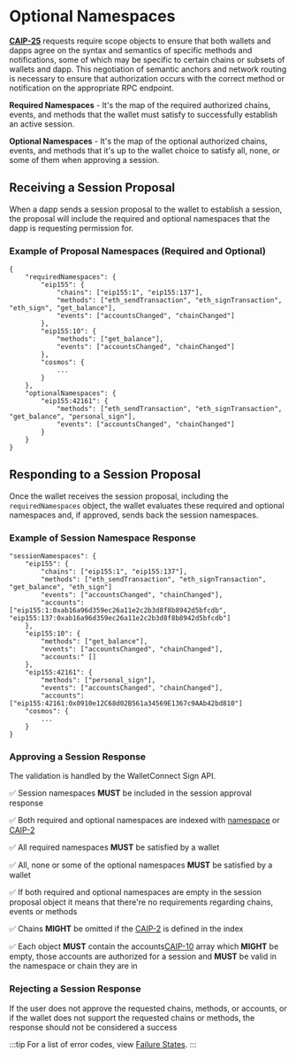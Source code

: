 # Optional Namespaces

[**CAIP-25**](https://github.com/ChainAgnostic/CAIPs/blob/master/CAIPs/caip-25.md) requests require scope objects to ensure that both wallets and dapps agree on the syntax and semantics of specific methods and notifications, some of which may be specific to certain chains or subsets of wallets and dapp. This negotiation of semantic anchors and network routing is necessary to ensure that authorization occurs with the correct method or notification on the appropriate RPC endpoint.

**Required Namespaces** - It's the map of the required authorized chains, events, and methods that the wallet must satisfy to successfully establish an active session.

**Optional Namespaces** - It's the map of the optional authorized chains, events, and methods that it's up to the wallet choice to satisfy all, none, or some of them when approving a session.

## Receiving a Session Proposal

When a dapp sends a session proposal to the wallet to establish a session, the proposal will include the required and optional namespaces that the dapp is requesting permission for.

### Example of Proposal Namespaces (Required and Optional)

```
{
	"requiredNamespaces": {
		"eip155": {
			"chains": ["eip155:1", "eip155:137"],
			"methods": ["eth_sendTransaction", "eth_signTransaction", "eth_sign", "get_balance"],
			"events": ["accountsChanged", "chainChanged"]
		},
		"eip155:10": {
			"methods": ["get_balance"],
			"events": ["accountsChanged", "chainChanged"]
		},
		"cosmos": {
			...
		}
	},
	"optionalNamespaces": {
		"eip155:42161": {
			"methods": ["eth_sendTransaction", "eth_signTransaction", "get_balance", "personal_sign"],
			"events": ["accountsChanged", "chainChanged"]
		}
	}
}
```

## Responding to a Session Proposal

Once the wallet receives the session proposal, including the `requiredNamespaces` object, the wallet evaluates these required and optional namespaces and, if approved, sends back the session namespaces.

### Example of Session Namespace Response

```
"sessionNamespaces": {
	"eip155": {
		"chains": ["eip155:1", "eip155:137"],
		"methods": ["eth_sendTransaction", "eth_signTransaction", "get_balance", "eth_sign"]
		"events": ["accountsChanged", "chainChanged"],
		"accounts": ["eip155:1:0xab16a96d359ec26a11e2c2b3d8f8b8942d5bfcdb", "eip155:137:0xab16a96d359ec26a11e2c2b3d8f8b8942d5bfcdb"]
	},
	"eip155:10": {
		"methods": ["get_balance"],
		"events": ["accountsChanged", "chainChanged"],
		"accounts:" []
	},
	"eip155:42161": {
		"methods": ["personal_sign"],
		"events": ["accountsChanged", "chainChanged"],
		"accounts":["eip155:42161:0x0910e12C68d02B561a34569E1367c9AAb42bd810"]
	"cosmos": {
		...
	}
}
```

### Approving a Session Response

The validation is handled by the WalletConnect Sign API.

✅ Session namespaces **MUST** be included in the session approval response

✅ Both required and optional namespaces are indexed with [namespace](https://chainagnostic.org/CAIPs/caip-2#syntax) or [CAIP-2](https://chainagnostic.org/CAIPs/caip-2)

✅ All required namespaces **MUST** be satisfied by a wallet

✅ All, none or some of the optional namespaces **MUST** be satisfied by a wallet

✅ If both required and optional namespaces are empty in the session proposal object it means that there're no requirements regarding chains, events or methods

✅ Chains **MIGHT** be omitted if the [CAIP-2](https://chainagnostic.org/CAIPs/caip-2) is defined in the index 

✅ Each object **MUST** contain the accounts[CAIP-10](https://chainagnostic.org/CAIPs/caip-10) array which **MIGHT** be empty, those accounts are authorized for a session and **MUST** be valid in the namespace or chain they are in

### Rejecting a Session Response

If the user does not approve the requested chains, methods, or accounts, or if the wallet does not support the requested chains or methods, the response should not be considered a success

:::tip
For a list of error codes, view [Failure States](https://github.com/ChainAgnostic/CAIPs/blob/master/CAIPs/caip-25.md#failure-states).
:::
